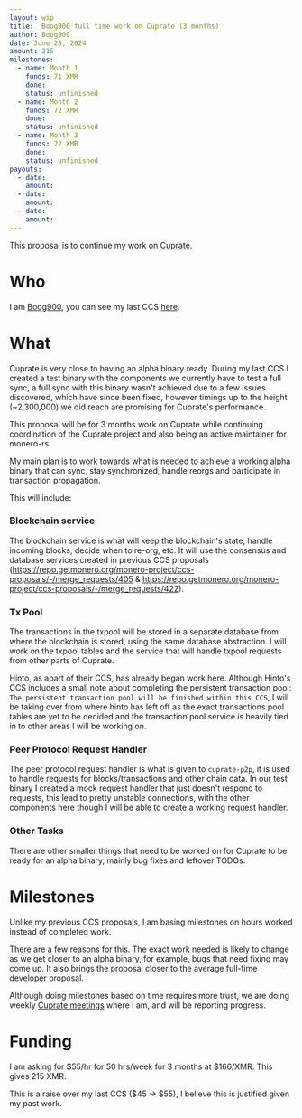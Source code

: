 ```yaml
---
layout: wip
title:  Boog900 full time work on Cuprate (3 months)
author: Boog900
date: June 28, 2024
amount: 215
milestones:
  - name: Month 1
    funds: 71 XMR
    done:
    status: unfinished
  - name: Month 2
    funds: 72 XMR
    done:
    status: unfinished
  - name: Month 3
    funds: 72 XMR
    done:
    status: unfinished
payouts:
  - date:
    amount:
  - date:
    amount:
  - date:
    amount:
---
```


This proposal is to continue my work on [Cuprate](https://github.com/Cuprate/cuprate).

# Who

I am [Boog900](https://github.com/Boog900), you can see my last CCS [here](https://ccs.getmonero.org/proposals/boog_3_months_cuprate.html).

# What

Cuprate is very close to having an alpha binary ready. During my last CCS I created a test binary with the components
we currently have to test a full sync, a full sync with this binary wasn't achieved due to a few issues discovered, which have since
been fixed, however timings up to the height (~2,300,000) we did reach are promising for Cuprate's performance.

This proposal will be for 3 months work on Cuprate while continuing coordination of the Cuprate project and also being an active maintainer
for monero-rs.

My main plan is to work towards what is needed to achieve a working alpha binary that can sync, stay synchronized, handle reorgs and
participate in transaction propagation. 

This will include:

### Blockchain service

The blockchain service is what will keep the blockchain's state, handle incoming blocks, decide when to re-org, etc. It will use
the consensus and database services created in previous CCS proposals (https://repo.getmonero.org/monero-project/ccs-proposals/-/merge_requests/405 & https://repo.getmonero.org/monero-project/ccs-proposals/-/merge_requests/422).

### Tx Pool

The transactions in the txpool will be stored in a separate database from where the blockchain is stored, using the same database abstraction. 
I will work on the txpool tables and the service that will handle txpool requests from other parts of Cuprate.

Hinto, as apart of their CCS, has already began work here. Although Hinto's CCS includes a small note about completing the persistent transaction 
pool: `The persistent transaction pool will be finished within this CCS`, I will be taking over from where hinto has left off as the exact 
transactions pool tables are yet to be decided and the transaction pool service is heavily tied in to other areas I will be working on. 

### Peer Protocol Request Handler

The peer protocol request handler is what is given to `cuprate-p2p`, it is used to handle requests for blocks/transactions and other chain data.
In our test binary I created a mock request handler that just doesn't respond to requests, this lead to pretty unstable connections, with the other
components here though I will be able to create a working request handler.

### Other Tasks

There are other smaller things that need to be worked on for Cuprate to be ready for an alpha binary, mainly bug fixes and leftover TODOs.

# Milestones

Unlike my previous CCS proposals, I am basing milestones on hours worked instead of completed work. 

There are a few reasons for this. The exact work needed is likely to change as we get closer to an alpha binary, for example, bugs that need
fixing may come up. It also brings the proposal closer to the average full-time developer proposal.

Although doing milestones based on time requires more trust, we are doing weekly [Cuprate meetings](https://github.com/monero-project/meta/issues/1028) 
where I am, and will be reporting progress.

# Funding

I am asking for $55/hr for 50 hrs/week for 3 months at $166/XMR. This gives 215 XMR.

This is a raise over my last CCS ($45 -> $55), I believe this is justified given my past work.  
